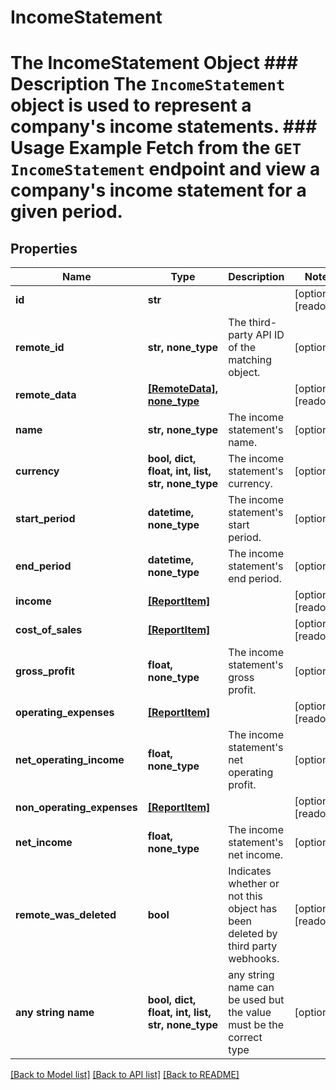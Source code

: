 # IncomeStatement

# The IncomeStatement Object ### Description The `IncomeStatement` object is used to represent a company's income statements.  ### Usage Example Fetch from the `GET IncomeStatement` endpoint and view a company's income statement for a given period.

## Properties
Name | Type | Description | Notes
------------ | ------------- | ------------- | -------------
**id** | **str** |  | [optional] [readonly] 
**remote_id** | **str, none_type** | The third-party API ID of the matching object. | [optional] 
**remote_data** | [**[RemoteData], none_type**](RemoteData.md) |  | [optional] [readonly] 
**name** | **str, none_type** | The income statement&#39;s name. | [optional] 
**currency** | **bool, dict, float, int, list, str, none_type** | The income statement&#39;s currency. | [optional] 
**start_period** | **datetime, none_type** | The income statement&#39;s start period. | [optional] 
**end_period** | **datetime, none_type** | The income statement&#39;s end period. | [optional] 
**income** | [**[ReportItem]**](ReportItem.md) |  | [optional] [readonly] 
**cost_of_sales** | [**[ReportItem]**](ReportItem.md) |  | [optional] [readonly] 
**gross_profit** | **float, none_type** | The income statement&#39;s gross profit. | [optional] 
**operating_expenses** | [**[ReportItem]**](ReportItem.md) |  | [optional] [readonly] 
**net_operating_income** | **float, none_type** | The income statement&#39;s net operating profit. | [optional] 
**non_operating_expenses** | [**[ReportItem]**](ReportItem.md) |  | [optional] [readonly] 
**net_income** | **float, none_type** | The income statement&#39;s net income. | [optional] 
**remote_was_deleted** | **bool** | Indicates whether or not this object has been deleted by third party webhooks. | [optional] [readonly] 
**any string name** | **bool, dict, float, int, list, str, none_type** | any string name can be used but the value must be the correct type | [optional]

[[Back to Model list]](../README.md#documentation-for-models) [[Back to API list]](../README.md#documentation-for-api-endpoints) [[Back to README]](../README.md)


